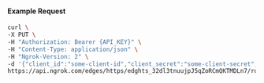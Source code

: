 <!-- Code generated for API Clients. DO NOT EDIT. -->

#### Example Request

```bash
curl \
-X PUT \
-H "Authorization: Bearer {API_KEY}" \
-H "Content-Type: application/json" \
-H "Ngrok-Version: 2" \
-d '{"client_id":"some-client-id","client_secret":"some-client-secret","enabled":true,"issuer":"https://accounts.google.com","scopes":["profile"]}' \
https://api.ngrok.com/edges/https/edghts_32dl3tnuujpJ5qZoRCmQKTMDLn7/routes/edghtsrt_32dl3tuqd1sZDHMXtucSuVaTpAB/oidc
```
